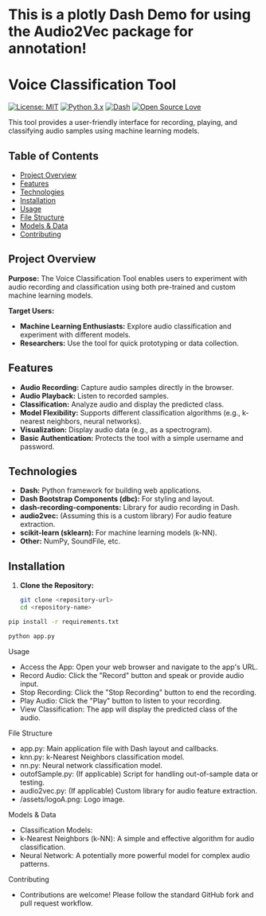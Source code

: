 # This is a plotly Dash Demo for using the Audio2Vec package for annotation!

# Voice Classification Tool

[![License: MIT](https://img.shields.io/badge/License-MIT-yellow.svg)](https://opensource.org/licenses/MIT)
[![Python 3.x](https://img.shields.io/badge/python-3.x-blue.svg)](https://www.python.org/)
[![Dash](https://img.shields.io/badge/Dash-v2-orange)](https://dash.plotly.com/)
[![Open Source Love](https://badges.frapsoft.com/os/v1/open-source.svg?v=103)](https://github.com/ellerbrock/open-source-badges/)

This tool provides a user-friendly interface for recording, playing, and classifying audio samples using machine learning models.

## Table of Contents

- [Project Overview](#project-overview)
- [Features](#features)
- [Technologies](#technologies)
- [Installation](#installation)
- [Usage](#usage)
- [File Structure](#file-structure)
- [Models & Data](#models--data)
- [Contributing](#contributing)

## Project Overview

**Purpose:** The Voice Classification Tool enables users to experiment with audio recording and classification using both pre-trained and custom machine learning models. 

**Target Users:**

- **Machine Learning Enthusiasts:**  Explore audio classification and experiment with different models.
- **Researchers:** Use the tool for quick prototyping or data collection.

## Features

- **Audio Recording:** Capture audio samples directly in the browser.
- **Audio Playback:** Listen to recorded samples.
- **Classification:** Analyze audio and display the predicted class.
- **Model Flexibility:** Supports different classification algorithms (e.g., k-nearest neighbors, neural networks).
- **Visualization:** Display audio data (e.g., as a spectrogram). 
- **Basic Authentication:** Protects the tool with a simple username and password. 

## Technologies

- **Dash:** Python framework for building web applications.
- **Dash Bootstrap Components (dbc):** For styling and layout.
- **dash-recording-components:**  Library for audio recording in Dash.
- **audio2vec:** (Assuming this is a custom library) For audio feature extraction.
- **scikit-learn (sklearn):** For machine learning models (k-NN).
- **Other:** NumPy, SoundFile, etc.

## Installation

1. **Clone the Repository:**
   ```bash
   git clone <repository-url>
   cd <repository-name>
   ```

```bash
pip install -r requirements.txt

python app.py
```

Usage
 - Access the App: Open your web browser and navigate to the app's URL.
 - Record Audio: Click the "Record" button and speak or provide audio input.
 - Stop Recording: Click the "Stop Recording" button to end the recording.
 - Play Audio: Click the "Play" button to listen to your recording.
 - View Classification: The app will display the predicted class of the audio.

File Structure
 - app.py: Main application file with Dash layout and callbacks.
 - knn.py: k-Nearest Neighbors classification model.
 - nn.py: Neural network classification model.
 - outofSample.py: (If applicable) Script for handling out-of-sample data or testing.
 - audio2vec.py: (If applicable) Custom library for audio feature extraction.
 - /assets/logoA.png: Logo image.

Models & Data
 - Classification Models:
 - k-Nearest Neighbors (k-NN): A simple and effective algorithm for audio classification.
 - Neural Network: A potentially more powerful model for complex audio patterns.

Contributing
 - Contributions are welcome! Please follow the standard GitHub fork and pull request workflow.
